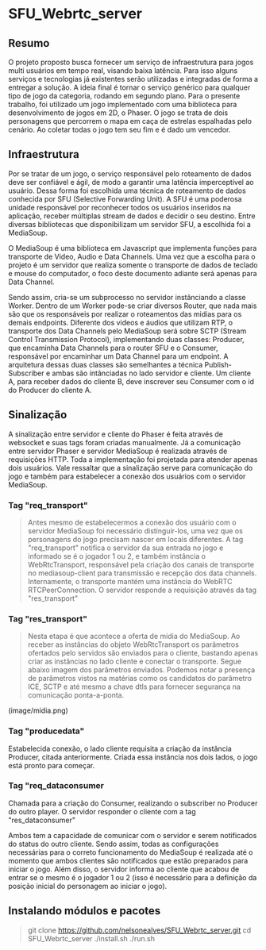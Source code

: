 # SFU_Webrtc_server
## Resumo
  O projeto proposto busca fornecer um serviço de infraestrutura para jogos multi usuários em tempo real, visando baixa latência. Para isso alguns serviços e tecnologias já existentes serão utilizadas e integradas de forma a entregar a solução. A ideia final é tornar o serviço genérico para qualquer tipo de jogo da categoria, rodando em segundo plano. Para o presente trabalho, foi utilizado um jogo implementado com uma biblioteca para desenvolvimento de jogos em 2D, o Phaser. O jogo se trata de dois personagens que percorrem o mapa em caça de estrelas espalhadas pelo cenário. Ao coletar todas o jogo tem seu fim e é dado um vencedor.

## Infraestrutura
  Por se tratar de um jogo, o serviço responsável pelo roteamento de dados deve ser confiável e ágil, de modo a garantir uma latência imperceptível ao usuário. Dessa forma foi escolhida uma técnica de roteamento de dados conhecida por SFU (Selective Forwarding Unit). A SFU é uma poderosa unidade responsável por reconhecer todos os usuários inseridos na aplicação, receber múltiplas stream de dados  e decidir o seu destino. Entre diversas bibliotecas que disponibilizam um servidor SFU, a escolhida foi a MediaSoup.
  
  O MediaSoup é uma biblioteca em Javascript que implementa funções para transporte de Video, Audio e Data Channels. Uma vez que a escolha para o projeto é um servidor que realiza somente o transporte de dados de teclado e mouse do computador, o foco deste documento adiante será apenas para Data Channel.

 Sendo assim, cria-se um subprocesso no servidor instânciando a classe Worker. Dentro de um Worker pode-se criar diversos Router, que nada mais são que os responsáveis por realizar o roteamentos das midias para os demais endpoints. Diferente dos videos e áudios que utilizam RTP, o transporte dos Data Channels pelo MediaSoup será sobre SCTP (Stream Control Transmission Protocol), implementando duas classes: Producer, que encaminha Data Channels para o router SFU e o Consumer, responsável por encaminhar um Data Channel para um endpoint. A arquitetura dessas duas classes são semelhantes a técnica Publish-Subscriber e ambas são intânciadas no lado servidor e cliente. Um cliente A, para receber dados do cliente B, deve inscrever seu Consumer com o id do Producer do cliente A.

## Sinalização
A sinalização entre servidor e cliente do Phaser é feita através de websocket e suas tags foram criadas manualmente. Já a comunicação entre servidor Phaser e servidor MediaSoup é realizada através de requisições HTTP. Toda a implementação foi projetada para atender apenas dois usuários. Vale ressaltar que a sinalização serve para comunicação do jogo e também para estabelecer a conexão dos usuários com o servidor MediaSoup.
### Tag "req_transport"
> Antes mesmo de estabelecermos a conexão dos usuário com o servidor MediaSoup foi necessário distinguir-los, uma vez que os personagens do jogo precisam nascer em locais diferentes. A tag "req_transport" notifica o servidor da sua entrada no jogo e informado se é o jogador 1 ou 2, e também instância o WebRtcTransport, responsável pela criação dos canais de transporte no mediasoup-client para transmissão e recepção dos data channels. Internamente, o transporte mantém uma instância do WebRTC RTCPeerConnection. O servidor responde a requisição através da tag "res_transport"

### Tag "res_transport"
> Nesta etapa é que acontece a oferta de midia do MediaSoup. Ao receber as instâncias do objeto WebRtcTransport os parâmetros ofertados pelo servidos são enviados para o cliente, bastando apenas criar as instâncias no lado cliente e conectar o transporte. Segue abaixo imagem dos parâmetros enviados. Podemos notar a presença de parâmetros vistos na matérias como os candidatos do parâmetro ICE, SCTP e até mesmo a chave dtls para fornecer segurança na comunicação ponta-a-ponta.

(image/midia.png)

### Tag "producedata"
Estabelecida conexão, o lado cliente requisita a criação da instância Producer, citada anteriormente. Criada essa instância nos dois lados, o jogo está pronto para começar.

### Tag "req_dataconsumer
Chamada para a criação do Consumer, realizando o subscriber no Producer do outro player. O servidor responder o cliente com a tag "res_dataconsumer"



Ambos tem a capacidade de comunicar com o servidor e serem notificados do status do outro cliente. Sendo assim, todas as configurações necessárias para o correto funcionamento do MediaSoup é realizada até o momento que ambos clientes são notificados que estão preparados para iniciar o jogo. Além disso, o servidor informa ao cliente que acabou de entrar se o mesmo é o jogador 1 ou 2 (isso é necessário para a definição da posição inicial do personagem ao iniciar o jogo).  


  
 ## Instalando módulos e pacotes
 > git clone https://github.com/nelsonealves/SFU_Webrtc_server.git
 cd SFU_Webrtc_server
 ./install.sh
 ./run.sh
 
 
 

